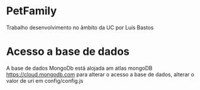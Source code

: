 # PetFamily
Trabalho desenvolvimento no âmbito da UC por Luís Bastos

# Acesso a base de dados
A base de dados MongoDb está alojada am atlas mongoDB https://cloud.mongodb.com
para alterar o acesso a base de dados, alterar o valor de uri em config/config.js

